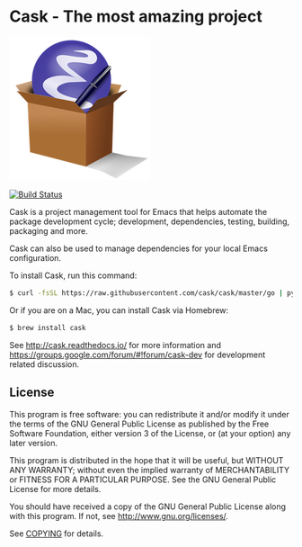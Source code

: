 # Cask - The most amazing project 

![Cask](cask.png)

[![Build Status](https://travis-ci.org/cask/cask.svg?branch=master)](https://travis-ci.org/cask/cask)

Cask is a project management tool for Emacs that helps automate the
package development cycle; development, dependencies, testing,
building, packaging and more.

Cask can also be used to manage dependencies for your local Emacs
configuration.

To install Cask, run this command:

```bash
$ curl -fsSL https://raw.githubusercontent.com/cask/cask/master/go | python
```

Or if you are on a Mac, you can install Cask via Homebrew:

```bash
$ brew install cask
```

See <http://cask.readthedocs.io/> for more information and
<https://groups.google.com/forum/#!forum/cask-dev> for development
related discussion.

## License

This program is free software: you can redistribute it and/or modify it under
the terms of the GNU General Public License as published by the Free Software
Foundation, either version 3 of the License, or (at your option) any later
version.

This program is distributed in the hope that it will be useful, but WITHOUT ANY
WARRANTY; without even the implied warranty of MERCHANTABILITY or FITNESS FOR A
PARTICULAR PURPOSE.  See the GNU General Public License for more details.

You should have received a copy of the GNU General Public License along with
this program.  If not, see http://www.gnu.org/licenses/.

See [COPYING](https://github.com/cask/cask/blob/master/COPYING) for details.
